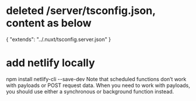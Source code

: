 # deleted /server/tsconfig.json, content as below
{
  "extends": "../.nuxt/tsconfig.server.json"
}

# add netlify locally
npm install netlify-cli --save-dev
Note that scheduled functions don’t work with payloads or POST request data. When you need to work with payloads, you should use either a synchronous or background function instead.
